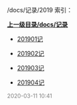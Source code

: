 /docs/记录/2019 索引：


**[上一级目录/docs/记录](/docs/记录/index.md)**

- [201901记](/docs/记录/2019/201901记.md)

- [201902记](/docs/记录/2019/201902记.md)

- [201903记](/docs/记录/2019/201903记.md)

- [201904记](/docs/记录/2019/201904记.md)


<font size=2 color='grey'> 2020-03-11 10:41 </font>